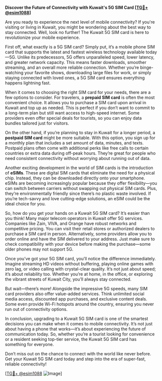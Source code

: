 **Discover the Future of Connectivity with Kuwait's 5G SIM Card [[TG💪+ @esim1088](https://t.me/s/esim1088)]**

Are you ready to experience the next level of mobile connectivity? If you're visiting or living in Kuwait, you might be wondering about the best way to stay connected. Well, look no further! The Kuwait 5G SIM card is here to revolutionize your mobile experience.

First off, what exactly is a 5G SIM card? Simply put, it’s a mobile phone SIM card that supports the latest and fastest wireless technology available today—5G. Unlike its predecessors, 5G offers unparalleled speed, lower latency, and greater network capacity. This means faster downloads, smoother streaming, and an overall more reliable connection. Whether you’re binge-watching your favorite shows, downloading large files for work, or simply staying connected with loved ones, a 5G SIM card ensures everything happens lightning fast.

When it comes to choosing the right SIM card for your needs, there are a few options to consider. For travelers, a **prepaid SIM card** is often the most convenient choice. It allows you to purchase a SIM card upon arrival in Kuwait and top up as needed. This is perfect if you don’t want to commit to a long-term plan but still want access to high-speed internet. Some providers even offer special deals for tourists, so you can enjoy data bundles tailored just for visitors.

On the other hand, if you’re planning to stay in Kuwait for a longer period, a **postpaid SIM card** might be more suitable. With this option, you sign up for a monthly plan that includes a set amount of data, minutes, and texts. Postpaid plans often come with additional perks like free calls to certain countries or extra data during off-peak hours. They’re great for people who need consistent connectivity without worrying about running out of data.

Another exciting development in the world of SIM cards is the introduction of **eSIMs**. These are digital SIM cards that eliminate the need for a physical chip. Instead, they can be downloaded directly onto your smartphone. eSIMs are becoming increasingly popular because they offer flexibility—you can switch between carriers without swapping out physical SIM cards. Plus, they’re environmentally friendly since there’s no plastic waste involved. If you’re tech-savvy and love cutting-edge solutions, an eSIM could be the ideal choice for you.

So, how do you get your hands on a Kuwait 5G SIM card? It’s easier than you think! Many major telecom operators in Kuwait offer 5G services. Companies like Zain, VIVA, and Orange have robust networks and competitive pricing. You can visit their retail stores or authorized dealers to purchase a SIM card in person. Alternatively, some providers allow you to order online and have the SIM delivered to your address. Just make sure to check compatibility with your device before making the purchase—some older phones may not support 5G.

Once you’ve got your 5G SIM card, you’ll notice the difference immediately. Imagine streaming HD videos without buffering, playing online games with zero lag, or video calling with crystal-clear quality. It’s not just about speed; it’s about reliability too. Whether you’re at home, in the office, or exploring the vibrant streets of Kuwait City, you’ll always stay connected.

But wait—there’s more! Alongside the impressive 5G speeds, many SIM card providers also offer value-added services. Think unlimited social media access, discounted app purchases, and exclusive content deals. Some even provide Wi-Fi hotspots around the country, ensuring you never run out of connectivity options.

In conclusion, upgrading to a Kuwait 5G SIM card is one of the smartest decisions you can make when it comes to mobile connectivity. It’s not just about having a phone that works—it’s about experiencing the future of communication today. So, whether you’re a tourist looking for convenience or a resident seeking top-tier service, the Kuwait 5G SIM card has something for everyone.

Don’t miss out on the chance to connect with the world like never before. Get your Kuwait 5G SIM card today and step into the era of super-fast, reliable connectivity!

[[TG💪+ @esim1088](https://t.me/s/esim1088) ![Image](https://i.postimg.cc/Y0z9fWf4/image.png)]